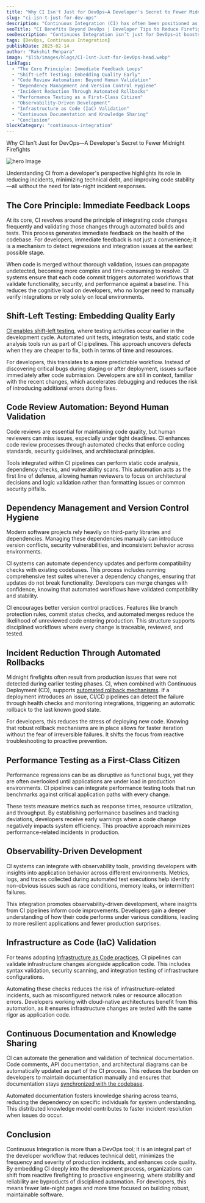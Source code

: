 ```yaml
---
title: "Why CI Isn't Just for DevOps—A Developer's Secret to Fewer Midnight Firefights"
slug: "ci-isn-t-just-for-dev-ops"
description: "Continuous Integration (CI) has often been positioned as a cornerstone of DevOps practices, but its impact extends far beyond deployment pipelines and operations efficiency."
seoTitle: "CI Benefits Beyond DevOps | Developer Tips to Reduce Firefight | Improwised Tech"
seoDescription: "Continuous Integration isn’t just for DevOps—it boosts collaboration, code quality & delivery across teams. Explore the broader impact of CI in modern software."
tags: [DevOps, Continuous Integration]
publishDate: 2025-02-14
author: "Rakshit Menpara"
image: "$lib/images/blogs/CI-Isnt-Just-for-DevOps-head.webp"
linkTags:
  - "The Core Principle: Immediate Feedback Loops"
  - "Shift-Left Testing: Embedding Quality Early"
  - "Code Review Automation: Beyond Human Validation"
  - "Dependency Management and Version Control Hygiene"
  - "Incident Reduction Through Automated Rollbacks"
  - "Performance Testing as a First-Class Citizen"
  - "Observability-Driven Development"
  - "Infrastructure as Code (IaC) Validation"
  - "Continuous Documentation and Knowledge Sharing"
  - "Conclusion"
blockCategory: "continuous-integration"
---
```


Why CI Isn't Just for DevOps—A Developer's Secret to Fewer Midnight Firefights

![hero Image]($lib/images/blogs/ciisnt.png)

Understanding CI from a developer's perspective highlights its role in reducing incidents, minimizing technical debt, and improving code stability—all without the need for late-night incident responses.

## The Core Principle: Immediate Feedback Loops

At its core, CI revolves around the principle of integrating code changes frequently and validating those changes through automated builds and tests. This process generates immediate feedback on the health of the codebase. For developers, immediate feedback is not just a convenience; it is a mechanism to detect regressions and integration issues at the earliest possible stage.

When code is merged without thorough validation, issues can propagate undetected, becoming more complex and time-consuming to resolve. CI systems ensure that each code commit triggers automated workflows that validate functionality, security, and performance against a baseline. This reduces the cognitive load on developers, who no longer need to manually verify integrations or rely solely on local environments.

## Shift-Left Testing: Embedding Quality Early

[CI enables shift-left testing](/blog/cd-pipeline-should-work-like-a-swiss-watch/), where testing activities occur earlier in the development cycle. Automated unit tests, integration tests, and static code analysis tools run as part of CI pipelines. This approach uncovers defects when they are cheaper to fix, both in terms of time and resources.

For developers, this translates to a more predictable workflow. Instead of discovering critical bugs during staging or after deployment, issues surface immediately after code submission. Developers are still in context, familiar with the recent changes, which accelerates debugging and reduces the risk of introducing additional errors during fixes.

## Code Review Automation: Beyond Human Validation

Code reviews are essential for maintaining code quality, but human reviewers can miss issues, especially under tight deadlines. CI enhances code review processes through automated checks that enforce coding standards, security guidelines, and architectural principles.

Tools integrated within CI pipelines can perform static code analysis, dependency checks, and vulnerability scans. This automation acts as the first line of defense, allowing human reviewers to focus on architectural decisions and logic validation rather than formatting issues or common security pitfalls.

## Dependency Management and Version Control Hygiene

Modern software projects rely heavily on third-party libraries and dependencies. Managing these dependencies manually can introduce version conflicts, security vulnerabilities, and inconsistent behavior across environments.

CI systems can automate dependency updates and perform compatibility checks with existing codebases. This process includes running comprehensive test suites whenever a dependency changes, ensuring that updates do not break functionality. Developers can merge changes with confidence, knowing that automated workflows have validated compatibility and stability.

CI encourages better version control practices. Features like branch protection rules, commit status checks, and automated merges reduce the likelihood of unreviewed code entering production. This structure supports disciplined workflows where every change is traceable, reviewed, and tested.

## Incident Reduction Through Automated Rollbacks

Midnight firefights often result from production issues that were not detected during earlier testing phases. CI, when combined with Continuous Deployment (CD), supports [automated rollback mechanisms](/blog/Scaling-Tech-Infrastructure-with-Platform-Engineering/). If a deployment introduces an issue, CI/CD pipelines can detect the failure through health checks and monitoring integrations, triggering an automatic rollback to the last known good state.

For developers, this reduces the stress of deploying new code. Knowing that robust rollback mechanisms are in place allows for faster iteration without the fear of irreversible failures. It shifts the focus from reactive troubleshooting to proactive prevention.

## Performance Testing as a First-Class Citizen

Performance regressions can be as disruptive as functional bugs, yet they are often overlooked until applications are under load in production environments. CI pipelines can integrate performance testing tools that run benchmarks against critical application paths with every change.

These tests measure metrics such as response times, resource utilization, and throughput. By establishing performance baselines and tracking deviations, developers receive early warnings when a code change negatively impacts system efficiency. This proactive approach minimizes performance-related incidents in production.

## Observability-Driven Development

CI systems can integrate with observability tools, providing developers with insights into application behavior across different environments. Metrics, logs, and traces collected during automated test executions help identify non-obvious issues such as race conditions, memory leaks, or intermittent failures.

This integration promotes observability-driven development, where insights from CI pipelines inform code improvements. Developers gain a deeper understanding of how their code performs under various conditions, leading to more resilient applications and fewer production surprises.

## Infrastructure as Code (IaC) Validation

For teams adopting [Infrastructure as Code practices](/blog/end-to-end-encryption-for-state-files-in-open-tofu/), CI pipelines can validate infrastructure changes alongside application code. This includes syntax validation, security scanning, and integration testing of infrastructure configurations.

Automating these checks reduces the risk of infrastructure-related incidents, such as misconfigured network rules or resource allocation errors. Developers working with cloud-native architectures benefit from this automation, as it ensures infrastructure changes are tested with the same rigor as application code.

## Continuous Documentation and Knowledge Sharing

CI can automate the generation and validation of technical documentation. Code comments, API documentation, and architectural diagrams can be automatically updated as part of the CI process. This reduces the burden on developers to maintain documentation manually and ensures that documentation stays [synchronized with the codebase](/blog/ci-cd-in-air-gapped-environments/).

Automated documentation fosters knowledge sharing across teams, reducing the dependency on specific individuals for system understanding. This distributed knowledge model contributes to faster incident resolution when issues do occur.

## Conclusion

Continuous Integration is more than a DevOps tool; it is an integral part of the developer workflow that reduces technical debt, minimizes the frequency and severity of production incidents, and enhances code quality. By embedding CI deeply into the development process, organizations can shift from reactive firefighting to proactive engineering, where stability and reliability are byproducts of disciplined automation. For developers, this means fewer late-night pages and more time focused on building robust, maintainable software.

    